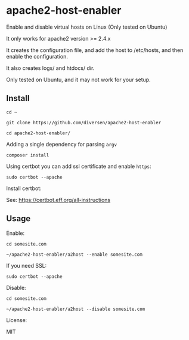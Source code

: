 # apache2-host-enabler

Enable and disable virtual hosts on Linux (Only tested on Ubuntu)

It only works for apache2 version >= 2.4.x

It creates the configuration file, and add the host to /etc/hosts, 
and then enable the configuration.

It also creates logs/ and htdocs/ dir.

Only tested on Ubuntu, and it may not work for your setup. 

## Install

    cd ~

    git clone https://github.com/diversen/apache2-host-enabler

    cd apache2-host-enabler/

Adding a single dependency for parsing `argv`
    
    composer install

Using certbot you can add ssl certificate and enable `https`:

    sudo certbot --apache

Install certbot: 

See: https://certbot.eff.org/all-instructions


## Usage

Enable:

    cd somesite.com

    ~/apache2-host-enabler/a2host --enable somesite.com

If you need SSL:

    sudo certbot --apache

Disable:

    cd somesite.com

    ~/apache2-host-enabler/a2host --disable somesite.com

License:

MIT
